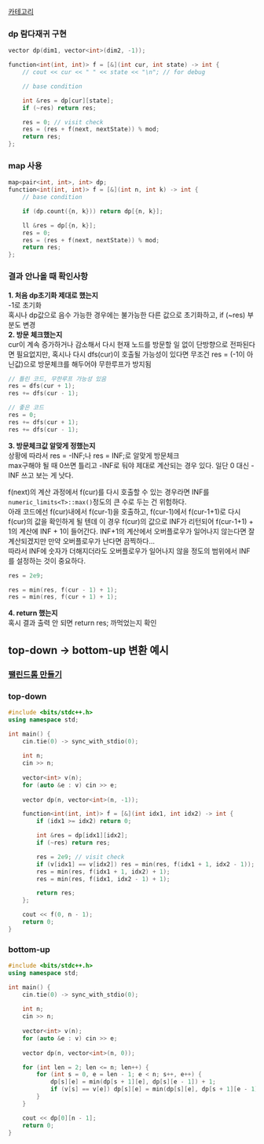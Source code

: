[카테고리](/README.md)
### dp 람다재귀 구현
```cpp
vector dp(dim1, vector<int>(dim2, -1));

function<int(int, int)> f = [&](int cur, int state) -> int {
    // cout << cur << " " << state << "\n"; // for debug

    // base condition

    int &res = dp[cur][state];
    if (~res) return res;

    res = 0; // visit check
    res = (res + f(next, nextState)) % mod;
    return res;
};
```
### map 사용
```cpp
map<pair<int, int>, int> dp;
function<int(int, int)> f = [&](int n, int k) -> int {
    // base condition

    if (dp.count({n, k})) return dp[{n, k}];

    ll &res = dp[{n, k}];
    res = 0;
    res = (res + f(next, nextState)) % mod;
    return res;
};
```
### 결과 안나올 때 확인사항
__1. 처음 dp초기화 제대로 했는지__   
-1로 초기화   
혹시나 dp값으로 음수 가능한 경우에는 불가능한 다른 값으로 초기화하고, if (~res) 부분도 변경   
__2. 방문 체크했는지__   
cur이 계속 증가하거나 감소해서 다시 현재 노드를 방문할 일 없이 단방향으로 전파된다면 필요없지만, 혹시나 다시 dfs(cur)이 호출될 가능성이 있다면 무조건 res = (-1이 아닌값)으로 방문체크를 해두어야 무한루프가 방지됨   
```cpp
// 틀린 코드, 무한루프 가능성 있음
res = dfs(cur + 1);
res += dfs(cur - 1);

// 좋은 코드
res = 0;
res += dfs(cur + 1);
res += dfs(cur - 1);
```
__3. 방문체크값 알맞게 정했는지__   
상황에 따라서 res = -INF;나 res = INF;로 알맞게 방문체크   
max구해야 될 때 0쓰면 틀리고 -INF로 둬야 제대로 계산되는 경우 있다. 일단 0 대신 -INF 쓰고 보는 게 낫다.   

f(next)의 계산 과정에서 f(cur)를 다시 호출할 수 있는 경우라면 INF를 `numeric_limits<T>::max()`정도의 큰 수로 두는 건 위험하다.   
아래 코드에선 f(cur)내에서 f(cur-1)을 호출하고, f(cur-1)에서 f(cur-1+1)로 다시 f(cur)의 값을 확인하게 될 텐데 이 경우 f(cur)의 값으로 INF가 리턴되어 f(cur-1+1) + 1의 계산에 INF + 1이 들어간다. INF+1의 계산에서 오버플로우가 일어나지 않는다면 잘 계산되겠지만 만약 오버플로우가 난다면 끔찍하다...   
따라서 INF에 숫자가 더해지더라도 오버플로우가 일어나지 않을 정도의 범위에서 INF를 설정하는 것이 중요하다.   
```cpp
res = 2e9;

res = min(res, f(cur - 1) + 1);
res = min(res, f(cur + 1) + 1);
```

__4. return 했는지__   
혹시 결과 출력 안 되면 return res; 까먹었는지 확인   

## top-down -> bottom-up 변환 예시
### [팰린드롬 만들기](https://www.acmicpc.net/problem/1695)
### top-down
```cpp
#include <bits/stdc++.h>
using namespace std;

int main() {
    cin.tie(0) -> sync_with_stdio(0);
    
    int n;
    cin >> n;
    
    vector<int> v(n);
    for (auto &e : v) cin >> e;
    
    vector dp(n, vector<int>(n, -1));

    function<int(int, int)> f = [&](int idx1, int idx2) -> int {
        if (idx1 >= idx2) return 0;

        int &res = dp[idx1][idx2];
        if (~res) return res;

        res = 2e9; // visit check
        if (v[idx1] == v[idx2]) res = min(res, f(idx1 + 1, idx2 - 1));
        res = min(res, f(idx1 + 1, idx2) + 1);
        res = min(res, f(idx1, idx2 - 1) + 1);

        return res;
    };

    cout << f(0, n - 1);
    return 0;
}
```

### bottom-up
```cpp
#include <bits/stdc++.h>
using namespace std;

int main() {
    cin.tie(0) -> sync_with_stdio(0);
    
    int n;
    cin >> n;
    
    vector<int> v(n);
    for (auto &e : v) cin >> e;
    
    vector dp(n, vector<int>(n, 0));

    for (int len = 2; len <= n; len++) {
        for (int s = 0, e = len - 1; e < n; s++, e++) {
            dp[s][e] = min(dp[s + 1][e], dp[s][e - 1]) + 1;
            if (v[s] == v[e]) dp[s][e] = min(dp[s][e], dp[s + 1][e - 1]);
        }
    }

    cout << dp[0][n - 1];
    return 0;
}
```